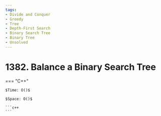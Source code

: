 ```yaml
---
tags:
- Divide and Conquer
- Greedy
- Tree
- Depth-First Search
- Binary Search Tree
- Binary Tree
- Unsolved
---
```



# 1382. Balance a Binary Search Tree

=== "C++"

    $Time: O()$

    $Space: O()$

    ```c++
    ```